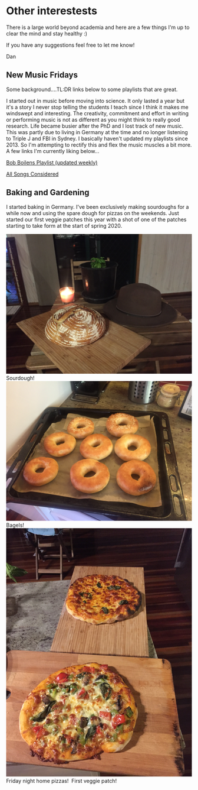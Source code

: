 # Other interestests

There is a large world beyond academia and here are a few things I'm up to clear the mind and stay healthy :)

If you have any suggestions feel free to let me know!

Dan

## New Music Fridays

Some background....TL:DR links below to some playlists that are great.

I started out in music before moving into science. It only lasted a year but it's a story I never stop telling the students I teach since I think it makes me windswept and interesting. The creativity, commitment and effort in writing or performing music is not as different as you might think to really good research. Life became busier after the PhD and I lost track of new music. This was partly due to living in Germany at the time and no longer listening to Triple J and FBI in Sydney. I basically haven't updated my playlists since 2013. So I'm attempting to rectify this and flex the music muscles a bit more. A few links I'm currently liking below...

[Bob Boilens Playlist (updated weekly)](https://www.npr.org/2019/06/17/526653451/bob-boilens-playlist)

[All Songs Considered](https://www.npr.org/sections/allsongs/)


## Baking and Gardening

I started baking in Germany. I've been exclusively making sourdoughs for a while now and using the spare dough for pizzas on the weekends. Just started our first veggie patches this year with a shot of one of the patches starting to take form at the start of spring 2020.


<img src="/asset/IMG_3248.JPG" alt="">
Sourdough!

<img src="/asset/IMG_3357.JPG" alt="">
Bagels!

<img src="/asset/IMG_3380.JPG" alt="">
Friday night home pizzas!

<img src="/asset/IMG_3341.JPG" alt="">
First veggie patch!
